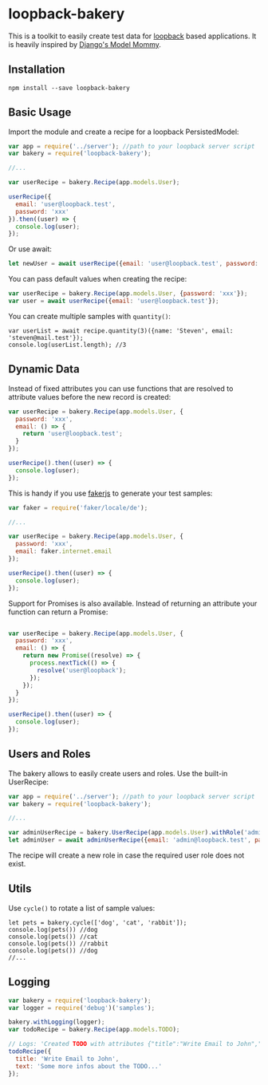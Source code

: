 # loopback-bakery

This is a toolkit to easily create test data for [loopback](http://loopback.io/) based applications.
It is heavily inspired by [Django's Model Mommy](http://model-mommy.readthedocs.io/en/latest/basic_usage.html).

## Installation
```
npm install --save loopback-bakery
```

## Basic Usage

Import the module and create a recipe for a loopback PersistedModel:

```js
var app = require('../server'); //path to your loopback server script
var bakery = require('loopback-bakery');

//...

var userRecipe = bakery.Recipe(app.models.User);

userRecipe({
  email: 'user@loopback.test',
  password: 'xxx'
}).then((user) => {
  console.log(user);
});
```
Or use await:
```js
let newUser = await userRecipe({email: 'user@loopback.test', password: 'xxx'});
```

You can pass default values when creating the recipe:
```js
var userRecipe = bakery.Recipe(app.models.User, {password: 'xxx'});
var user = await userRecipe({email: 'user@loopback.test'});
```
You can create multiple samples with ```quantity()```:
```
var userList = await recipe.quantity(3)({name: 'Steven', email: 'steven@mail.test'});
console.log(userList.length); //3
```
## Dynamic Data

Instead of fixed attributes you can use functions that are resolved to attribute values before the new record is created:

```js
var userRecipe = bakery.Recipe(app.models.User, {
  password: 'xxx',
  email: () => {
    return 'user@loopback.test';
  }
});

userRecipe().then((user) => {
  console.log(user);
});
```
This is handy if you use [fakerjs](https://github.com/marak/Faker.js/) to generate your test samples:

```js
var faker = require('faker/locale/de');

//...

var userRecipe = bakery.Recipe(app.models.User, {
  password: 'xxx',
  email: faker.internet.email
});

userRecipe().then((user) => {
  console.log(user);
});
```
Support for Promises is also available. Instead of returning an attribute your function can return a Promise:

```js

var userRecipe = bakery.Recipe(app.models.User, {
  password: 'xxx',
  email: () => {
    return new Promise((resolve) => {
      process.nextTick(() => {
        resolve('user@loopback');
      });
    });
  }
});

userRecipe().then((user) => {
  console.log(user);
});
```
## Users and Roles

The bakery allows to easily create users and roles. Use the built-in UserRecipe:

```js
var app = require('../server'); //path to your loopback server script
var bakery = require('loopback-bakery');

//...

var adminUserRecipe = bakery.UserRecipe(app.models.User).withRole('admin', app.models.Role);
let adminUser = await adminUserRecipe({email: 'admin@loopback.test', password: 'admin'});  
```
The recipe will create a new role in case the required user role does not exist.

## Utils

Use ```cycle()``` to rotate a list of sample values:
```
let pets = bakery.cycle(['dog', 'cat', 'rabbit']);
console.log(pets()) //dog
console.log(pets()) //cat
console.log(pets()) //rabbit
console.log(pets()) //dog
//...
```

## Logging

```js
var bakery = require('loopback-bakery');
var logger = require('debug')('samples');

bakery.withLogging(logger);
var todoRecipe = bakery.Recipe(app.models.TODO);

// Logs: 'Created TODO with attributes {"title":"Write Email to John","text":"Some more infos about the TODO..."}'
todoRecipe({
  title: 'Write Email to John',
  text: 'Some more infos about the TODO...'
});
```
